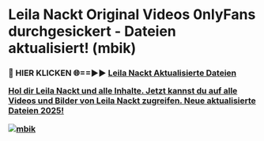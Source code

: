# Leila Nackt Original Videos 0nlyFans durchgesickert - Dateien aktualisiert! (mbik)

<h3>🔴 HIER KLICKEN 🌐==►► <a href="https://tinyurl.com/h6vf6nb8" rel="nofollow">Leila Nackt Aktualisierte Dateien

Hol dir Leila Nackt und alle Inhalte. Jetzt kannst du auf alle Videos und Bilder von Leila Nackt zugreifen. Neue aktualisierte Dateien 2025!

[![mbik](https://i.imgur.com/sD4kR3V.gif)](https://tinyurl.com/h6vf6nb8)
